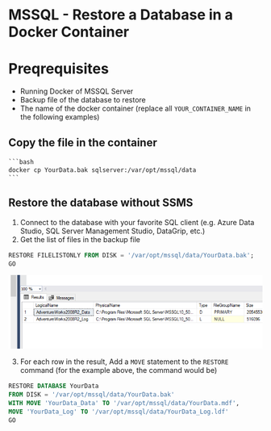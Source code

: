 # MSSQL - Restore a Database in a Docker Container

# Preqrequisites

- Running Docker of MSSQL Server
- Backup file of the database to restore
- The name of the docker container (replace all `YOUR_CONTAINER_NAME` in the following examples)

## Copy the file in the container

    ```bash
    docker cp YourData.bak sqlserver:/var/opt/mssql/data
    ```

## Restore the database without SSMS

1. Connect to the database with your favorite SQL client (e.g. Azure Data Studio, SQL Server Management Studio, DataGrip, etc.)
2. Get the list of files in the backup file

```sql
RESTORE FILELISTONLY FROM DISK = '/var/opt/mssql/data/YourData.bak';
GO
```

<img src="./img/FILELISTONLY.png">

3. For each row in the result, Add a `MOVE` statement to the `RESTORE` command
   (for the example above, the command would be)

```sql
RESTORE DATABASE YourData
FROM DISK = '/var/opt/mssql/data/YourData.bak'
WITH MOVE 'YourData_Data' TO '/var/opt/mssql/data/YourData.mdf',
MOVE 'YourData_Log' TO '/var/opt/mssql/data/YourData_Log.ldf'
GO
```

